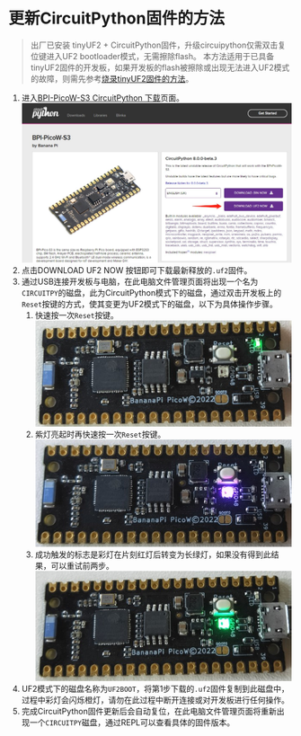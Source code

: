 # 更新CircuitPython固件的方法
> 出厂已安装 tinyUF2 + CircuitPython固件，升级circuipython仅需双击复位键进入UF2 bootloader模式，无需擦除flash。
> 本方法适用于已具备tinyUF2固件的开发板，如果开发板的flash被擦除或出现无法进入UF2模式的故障，则需先参考[烧录tinyUF2固件的方法](flash_tinyuf2.md)。
1. 进入[BPI-PicoW-S3 CircuitPython 下载](https://circuitpython.org/board/bpi_picow_s3/)页面。
   ![](../assets/images/picow_s3_circuitpython_download.jpg)
2. 点击DOWNLOAD UF2 NOW 按钮即可下载最新释放的`.uf2`固件。
3. 通过USB连接开发板与电脑，在此电脑文件管理页面将出现一个名为`CIRCUITPY`的磁盘，此为CircuitPython模式下的磁盘，通过双击开发板上的`Reset`按键的方式，使其变更为UF2模式下的磁盘，以下为具体操作步骤。
   1. 快速按一次`Reset`按键。
    ![](../assets/images/picow_s3_circuitpython_download_2.jpg)
   2. 紫灯亮起时再快速按一次`Reset`按键。
    ![](../assets/images/picow_s3_circuitpython_download_3.jpg)
   3. 成功触发的标志是彩灯在片刻红灯后转变为长绿灯，如果没有得到此结果，可以重试前两步。
    ![](../assets/images/picow_s3_circuitpython_download_4.jpg)
4. UF2模式下的磁盘名称为`UF2BOOT`，将第1步下载的`.uf2`固件复制到此磁盘中，过程中彩灯会闪烁橙灯，请勿在此过程中断开连接或对开发板进行任何操作。
5. 完成CircuitPython固件更新后会自动复位，在此电脑文件管理页面将重新出现一个`CIRCUITPY`磁盘，通过REPL可以查看具体的固件版本。